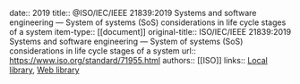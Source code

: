 date:: 2019
title:: @ISO/IEC/IEEE 21839:2019 Systems and software engineering — System of systems (SoS) considerations in life cycle stages of a system
item-type:: [[document]]
original-title:: ISO/IEC/IEEE 21839:2019 Systems and software engineering — System of systems (SoS) considerations in life cycle stages of a system
url:: https://www.iso.org/standard/71955.html
authors:: [[ISO]]
links:: [Local library](zotero://select/library/items/5VLHQRLW), [Web library](https://www.zotero.org/users/6520516/items/5VLHQRLW)
